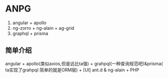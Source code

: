 # ANPG
1. angular + apollo
2. ng-zorro + ng-alain + ag-grid
3. graphql + prisma

## 简单介绍
angular + apollo(类似axios,但是远比ta强) + grahpql(一种查询规范吧)&prisma( ta实现了grahpql 简单的就是ORM层) + [UI] ant.d & ng-alain  + PHP